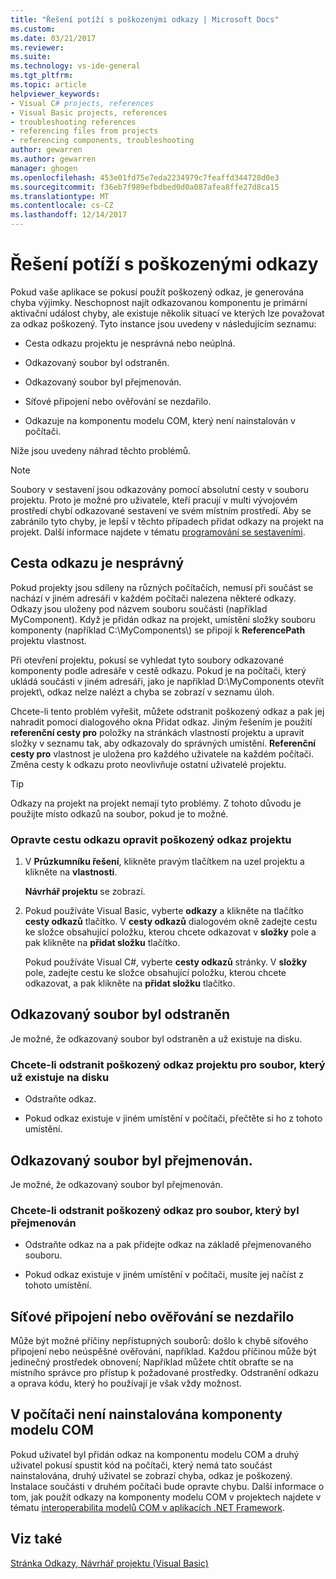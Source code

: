 ```yaml
---
title: "Řešení potíží s poškozenými odkazy | Microsoft Docs"
ms.custom: 
ms.date: 03/21/2017
ms.reviewer: 
ms.suite: 
ms.technology: vs-ide-general
ms.tgt_pltfrm: 
ms.topic: article
helpviewer_keywords:
- Visual C# projects, references
- Visual Basic projects, references
- troubleshooting references
- referencing files from projects
- referencing components, troubleshooting
author: gewarren
ms.author: gewarren
manager: ghogen
ms.openlocfilehash: 453e01fd75e7eda2234979c7feaffd344728d0e3
ms.sourcegitcommit: f36eb7f989efbdbed0d0a087afea8ffe27d8ca15
ms.translationtype: MT
ms.contentlocale: cs-CZ
ms.lasthandoff: 12/14/2017
---
```

# <a name="troubleshoot-broken-references"></a>Řešení potíží s poškozenými odkazy

Pokud vaše aplikace se pokusí použít poškozený odkaz, je generována chyba výjimky. Neschopnost najít odkazovanou komponentu je primární aktivační událost chyby, ale existuje několik situací ve kterých lze považovat za odkaz poškozený. Tyto instance jsou uvedeny v následujícím seznamu:

- Cesta odkazu projektu je nesprávná nebo neúplná.

- Odkazovaný soubor byl odstraněn.

- Odkazovaný soubor byl přejmenován.

- Síťové připojení nebo ověřování se nezdařilo.

- Odkazuje na komponentu modelu COM, který není nainstalován v počítači.

Níže jsou uvedeny náhrad těchto problémů.

> [!NOTE]
> Soubory v sestavení jsou odkazovány pomocí absolutní cesty v souboru projektu. Proto je možné pro uživatele, kteří pracují v multi vývojovém prostředí chybí odkazované sestavení ve svém místním prostředí. Aby se zabránilo tyto chyby, je lepší v těchto případech přidat odkazy na projekt na projekt. Další informace najdete v tématu [programování se sestaveními](/dotnet/framework/app-domains/programming-with-assemblies).

## <a name="reference-path-is-incorrect"></a>Cesta odkazu je nesprávný

Pokud projekty jsou sdíleny na různých počítačích, nemusí při součást se nachází v jiném adresáři v každém počítači nalezena některé odkazy. Odkazy jsou uloženy pod názvem souboru součásti (například MyComponent). Když je přidán odkaz na projekt, umístění složky souboru komponenty (například C:\MyComponents\\) se připojí k **ReferencePath** projektu vlastnost.

Při otevření projektu, pokusí se vyhledat tyto soubory odkazované komponenty podle adresáře v cestě odkazu. Pokud je na počítači, který ukládá součásti v jiném adresáři, jako je například D:\MyComponents otevřít projekt\\, odkaz nelze nalézt a chyba se zobrazí v seznamu úloh.

Chcete-li tento problém vyřešit, můžete odstranit poškozený odkaz a pak jej nahradit pomocí dialogového okna Přidat odkaz. Jiným řešením je použití **referenční cesty pro** položky na stránkách vlastností projektu a upravit složky v seznamu tak, aby odkazovaly do správných umístění. **Referenční cesty pro** vlastnost je uložena pro každého uživatele na každém počítači. Změna cesty k odkazu proto neovlivňuje ostatní uživatelé projektu.

> [!TIP]
> Odkazy na projekt na projekt nemají tyto problémy. Z tohoto důvodu je použijte místo odkazů na soubor, pokud je to možné.

### <a name="to-fix-a-broken-project-reference-by-correcting-the-reference-path"></a>Opravte cestu odkazu opravit poškozený odkaz projektu

1. V **Průzkumníku řešení**, klikněte pravým tlačítkem na uzel projektu a klikněte na **vlastnosti**.

   **Návrhář projektu** se zobrazí.

1. Pokud používáte Visual Basic, vyberte **odkazy** a klikněte na tlačítko **cesty odkazů** tlačítko. V **cesty odkazů** dialogovém okně zadejte cestu ke složce obsahující položku, kterou chcete odkazovat v **složky** pole a pak klikněte na **přidat složku** tlačítko.

    Pokud používáte Visual C#, vyberte **cesty odkazů** stránky. V **složky** pole, zadejte cestu ke složce obsahující položku, kterou chcete odkazovat, a pak klikněte na **přidat složku** tlačítko.

## <a name="referenced-file-has-been-deleted"></a>Odkazovaný soubor byl odstraněn

Je možné, že odkazovaný soubor byl odstraněn a už existuje na disku.

### <a name="to-fix-a-broken-project-reference-for-a-file-that-no-longer-exists-on-your-drive"></a>Chcete-li odstranit poškozený odkaz projektu pro soubor, který už existuje na disku

- Odstraňte odkaz.

- Pokud odkaz existuje v jiném umístění v počítači, přečtěte si ho z tohoto umístění.

## <a name="referenced-file-has-been-renamed"></a>Odkazovaný soubor byl přejmenován.

Je možné, že odkazovaný soubor byl přejmenován.

### <a name="to-fix-a-broken-reference-for-a-file-that-has-been-renamed"></a>Chcete-li odstranit poškozený odkaz pro soubor, který byl přejmenován

- Odstraňte odkaz na a pak přidejte odkaz na základě přejmenovaného souboru.

- Pokud odkaz existuje v jiném umístění v počítači, musíte jej načíst z tohoto umístění.

## <a name="network-connection-or-authentication-has-failed"></a>Síťové připojení nebo ověřování se nezdařilo

Může být možné příčiny nepřístupných souborů: došlo k chybě síťového připojení nebo neúspěšné ověřování, například. Každou příčinou může být jedinečný prostředek obnovení; Například můžete chtít obraťte se na místního správce pro přístup k požadované prostředky. Odstranění odkazu a oprava kódu, který ho používají je však vždy možnost.

## <a name="com-component-is-not-installed-on-computer"></a>V počítači není nainstalována komponenty modelu COM

Pokud uživatel byl přidán odkaz na komponentu modelu COM a druhý uživatel pokusí spustit kód na počítači, který nemá tato součást nainstalována, druhý uživatel se zobrazí chyba, odkaz je poškozený. Instalace součásti v druhém počítači bude opravte chybu. Další informace o tom, jak použít odkazy na komponenty modelu COM v projektech najdete v tématu [interoperabilita modelů COM v aplikacích .NET Framework](/dotnet/visual-basic/programming-guide/com-interop/com-interoperability-in-net-framework-applications).

## <a name="see-also"></a>Viz také

[Stránka Odkazy, Návrhář projektu (Visual Basic)](../ide/reference/references-page-project-designer-visual-basic.md)
